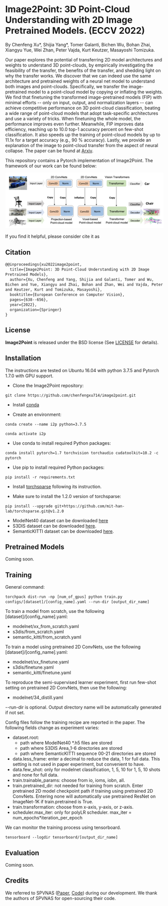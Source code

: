 # Image2Point: 3D Point-Cloud Understanding with 2D Image Pretrained Models. (ECCV 2022)
By Chenfeng Xu*, Shijia Yang*, Tomer Galanti, Bichen Wu, Bohan Zhai, Xiangyu Yue, Wei Zhan, Peter Vajda, Kurt Keutzer, Masayoshi Tomizuka.

Our paper explores the potential of transferring 2D model architectures and weights to understand 3D point-clouds, by empirically investigating the feasibility of the transfer, the benefits of the transfer, and shedding light on why the transfer works. We discover that we can indeed use the same architecture and pretrained weights of a neural net model to understand both images and point-clouds. Specifically, we transfer the image-pretrained model to a point-cloud model by copying or inflating the weights. We find that finetuning the transformed image-pretrained models (FIP) with minimal efforts -- only on input, output, and normalization layers -- can achieve competitive performance on 3D point-cloud classification, beating a wide range of point-cloud models that adopt task-specific architectures and use a variety of tricks. When finetuning the whole model, the performance improves even further. Meanwhile, FIP improves data efficiency, reaching up to 10.0 top-1 accuracy percent on few-shot classification. It also speeds up the training of point-cloud models by up to 11.1x for a target accuracy (e.g., 90 % accuracy). Lastly, we provide an explanation of the image to point-cloud transfer from the aspect of neural collapse. The paper can be found at [Arxiv](https://arxiv.org/abs/2106.04180).

This repository contains a Pytorch implementation of Image2Point. The framework of our work can be found below:

<p align="center">
    <img src="./pic.png"/ width="900">
</p>

If you find it helpful, please consider cite it as

## Citation
```
@@inproceedings{xu2022image2point,
  title={Image2Point: 3D Point-Cloud Understanding with 2D Image Pretrained Models},
  author={Xu, Chenfeng and Yang, Shijia and Galanti, Tomer and Wu, Bichen and Yue, Xiangyu and Zhai, Bohan and Zhan, Wei and Vajda, Peter and Keutzer, Kurt and Tomizuka, Masayoshi},
  booktitle={European Conference on Computer Vision},
  pages={638--656},
  year={2022},
  organization={Springer}
}
```

## License
**Image2Point** is released under the BSD license (See [LICENSE](https://github.com/chenfengxu714/image2point/blob/master/LICENSE) for details).


## Installation
The instructions are tested on Ubuntu 16.04 with python 3.7.5 and Pytorch 1.7.0 with GPU support.

* Clone the Image2Point repository:


```shell
git clone https://github.com/chenfengxu714/image2point.git
```

* Install [conda](https://docs.anaconda.com/anaconda/install/)

* Create an environment:

```shell
conda create --name i2p python=3.7.5
```

```shell
conda activate i2p
```

* Use conda to install required Python packages:


```shell
conda install pytorch=1.7 torchvision torchaudio cudatoolkit=10.2 -c pytorch
```

* Use pip to install required Python packages:

```shell
pip install -r requirements.txt
```
* Install [torchsparse](https://github.com/mit-han-lab/torchsparse) following its instruction.

* Make sure to install the 1.2.0 version of torchsparse:

```shell
pip install --upgrade git+https://github.com/mit-han-lab/torchsparse.git@v1.2.0
```

* ModelNet40 dataset can be downloaded [here](https://shapenet.cs.stanford.edu/media/modelnet40_ply_hdf5_2048.zip)
* S3DIS dataset can be downloaded [here](http://buildingparser.stanford.edu/dataset.html).
* SemanticKITTI dataset can be downloaded [here](http://semantic-kitti.org/dataset.html).

## Pretrained Models
Coming soon.

## Training
General command:
```shell
torchpack dist-run -np [num_of_gpus] python train.py configs/[dataset]/[config_name].yaml --run-dir [output_dir_name]
```

To train a model from scratch, use the following [dataset]/[config_name].yaml:
* modelnet/xx_from_scratch.yaml
* s3dis/from_scratch.yaml
* semantic_kitti/from_scratch.yaml

To train a model using pretrained 2D ConvNets, use the following [dataset]/[config_name].yaml:
* modelnet/xx_finetune.yaml
* s3dis/finetune.yaml
* semantic_kitti/finetune.yaml

To reproduce the semi-supervised learner experiment, first run few-shot setting on pretrained 2D ConvNets, then use the following:
* modelnet/34_distill.yaml

--run-dir is optional. Output directory name will be automatically generated if not set.

Config files follow the training recipe are reported in the paper. The following fields change as experiment varies:
* dataset.root: 
  * path where ModelNet40 *.h5 files are stored
  * path where S3DIS Area_1-6 directories are stored
  * path where SemanticKITTI sequence 00-21 directories are stored
* data.less_frame: enter a decimal to reduce the data, 1 for full data. This setting is not used in paper experiment, but convenient to have.
* data.few_shot: only for modelnet classification, 1, 5, 10 for 1, 5, 10 shots and none for full data.
* train.trainable_params: choose from io, ioms, iobn, all.
* train.pretrained_dir: not needed for training from scratch. Enter pretrained 2D model checkpoint path if training using pretrained 2D ConvNets. Entering none will automatically use pretrained ResNet on ImageNet-1K if train.pretrained is True.
* train.transformation: choose from x-axis, y-axis, or z-axis.
* scheduler.max_iter: only for polyLR scheduler. max_iter = num_epochs*iteration_per_epoch

We can monitor the training process using tensorboard.
```shell
tensorboard --logdir tensorboard/[output_dir_name]
```

## Evaluation
Coming soon.

## Credits
We referred to SPVNAS ([Paper](https://arxiv.org/abs/2007.16100), [Code](https://github.com/mit-han-lab/spvnas)) during our development. We thank the authors of SPVNAS for open-sourcing their code.
